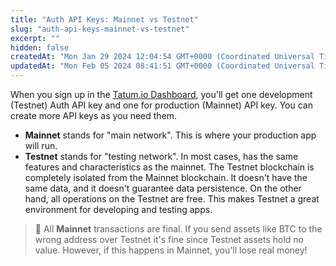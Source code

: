 ```yaml
---
title: "Auth API Keys: Mainnet vs Testnet"
slug: "auth-api-keys-mainnet-vs-testnet"
excerpt: ""
hidden: false
createdAt: "Mon Jan 29 2024 12:04:54 GMT+0000 (Coordinated Universal Time)"
updatedAt: "Mon Feb 05 2024 08:41:51 GMT+0000 (Coordinated Universal Time)"
---
```

When you sign up in the [Tatum.io Dashboard](https://dashboard.tatum.io/login), you'll get one development (Testnet) Auth API key and one for production (Mainnet) API key. You can create more API keys as you need them.

- **Mainnet** stands for "main network". This is where your production app will run.
- **Testnet** stands for "testing network". In most cases, has the same features and characteristics as the mainnet. The Testnet blockchain is completely isolated from the Mainnet blockchain. It doesn't have the same data, and it doesn't guarantee data persistence. On the other hand, all operations on the Testnet are free. This makes Testnet a great environment for developing and testing apps.

> 🚧 All **Mainnet** transactions are final. If you send assets like BTC to the wrong address over Testnet it's fine since Testnet assets hold no value. However, if this happens in Mainnet, you'll lose real money!
